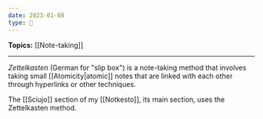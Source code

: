 ```yaml
---
date: 2023-01-08
type: 🧠
---
```


**Topics:** [[Note-taking]]

---

_Zettelkasten_ (German for "slip box") is a note-taking method that involves taking small [[Atomicity|atomic]] notes that are linked with each other through hyperlinks or other techniques.

The [[Sciujo]] section of my [[Notkesto]], its main section, uses the Zettelkasten method.
